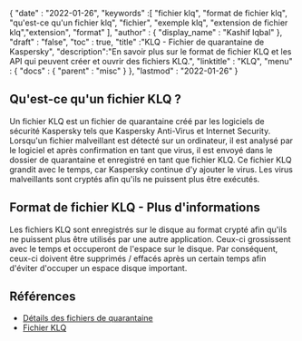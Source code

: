 {
  "date" : "2022-01-26",
  "keywords" :[ "fichier klq", "format de fichier klq", "qu'est-ce qu'un fichier klq", "fichier", "exemple klq", "extension de fichier klq","extension", "format" ],
  "author" : {
    "display_name" : "Kashif Iqbal"
},
  "draft" : "false",
  "toc" : true,
  "title" :"KLQ - Fichier de quarantaine de Kaspersky",
  "description":"En savoir plus sur le format de fichier KLQ et les API qui peuvent créer et ouvrir des fichiers KLQ.",
  "linktitle" : "KLQ",
  "menu" : {
    "docs" : {
      "parent" : "misc"
}
},
  "lastmod" : "2022-01-26"
}

## Qu'est-ce qu'un fichier KLQ ?

Un fichier KLQ est un fichier de quarantaine créé par les logiciels de sécurité Kaspersky tels que Kaspersky Anti-Virus et Internet Security. Lorsqu'un fichier malveillant est détecté sur un ordinateur, il est analysé par le logiciel et après confirmation en tant que virus, il est envoyé dans le dossier de quarantaine et enregistré en tant que fichier KLQ. Ce fichier KLQ grandit avec le temps, car Kaspersky continue d'y ajouter le virus. Les virus malveillants sont cryptés afin qu'ils ne puissent plus être exécutés.

## Format de fichier KLQ - Plus d'informations

Les fichiers KLQ sont enregistrés sur le disque au format crypté afin qu'ils ne puissent plus être utilisés par une autre application. Ceux-ci grossissent avec le temps et occuperont de l'espace sur le disque. Par conséquent, ceux-ci doivent être supprimés / effacés après un certain temps afin d'éviter d'occuper un espace disque important.

## Références

* [Détails des fichiers de quarantaine](https://forum.kaspersky.com/)
* [Fichier KLQ](https://community.kaspersky.com/search?q=klq%20file)

